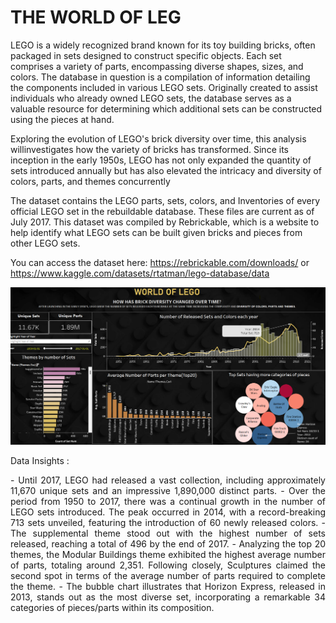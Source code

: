 <p align="center">
  <h1>THE WORLD OF LEG</h1>
</p>

<p align="justify">
  
  LEGO is a widely recognized brand known for its toy building bricks, often packaged in sets designed to construct specific objects. Each set comprises a variety of parts, encompassing diverse shapes, sizes, and colors. The database in question is a compilation of information detailing the components included in various LEGO sets. Originally created to assist individuals who already owned LEGO sets, the database serves as a valuable resource for determining which additional sets can be constructed using the pieces at hand.</p>
  
  Exploring the evolution of LEGO's brick diversity over time, this analysis willinvestigates how the variety of bricks has transformed. Since its inception in the early 1950s, LEGO has not only expanded the quantity of sets introduced annually but has also elevated the intricacy and diversity of colors, parts, and themes concurrently
  
  The dataset contains the LEGO parts, sets, colors, and Inventories of every official LEGO set in the rebuildable database. These files are current as of July 2017. This dataset was compiled by Rebrickable, which is a website to help identify what LEGO sets can be built given bricks and pieces from other LEGO sets.
</p>

You can access the dataset here: https://rebrickable.com/downloads/ or https://www.kaggle.com/datasets/rtatman/lego-database/data


<p align="center">
  <img src="assest/World_of_Lego.png"/>
</p>

Data Insights : 
<p align="justify">
  - Until 2017, LEGO had released a vast collection, including approximately 11,670 unique sets and an impressive 1,890,000 distinct parts.
  - Over the period from 1950 to 2017, there was a continual growth in the number of LEGO sets introduced. The peak occurred in 2014, with a record-breaking 713 sets unveiled, featuring the introduction of 60 newly released colors.
  - The supplemental theme stood out with the highest number of sets released, reaching a total of 496 by the end of 2017.
  - Analyzing the top 20 themes, the Modular Buildings theme exhibited the highest average number of parts, totaling around 2,351. Following closely, Sculptures claimed the second spot in terms of the average number of parts required to complete the theme.
  - The bubble chart illustrates that Horizon Express, released in 2013, stands out as the most diverse set, incorporating a remarkable 34 categories of pieces/parts within its composition.
</p>
